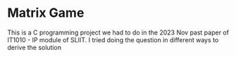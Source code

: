 # Matrix Game
 This is a C programming project we had to do in the 2023 Nov past paper of IT1010 - IP module of SLIIT. I tried doing the question in different ways to derive the solution
